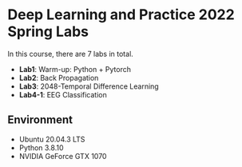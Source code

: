 # Deep Learning and Practice 2022 Spring Labs
In this course, there are 7 labs in total.
- **Lab1**: Warm-up: Python + Pytorch
- **Lab2**: Back Propagation
- **Lab3**: 2048-Temporal Difference Learning
- **Lab4-1**: EEG Classification

## Environment
- Ubuntu 20.04.3 LTS
- Python 3.8.10
- NVIDIA GeForce GTX 1070
